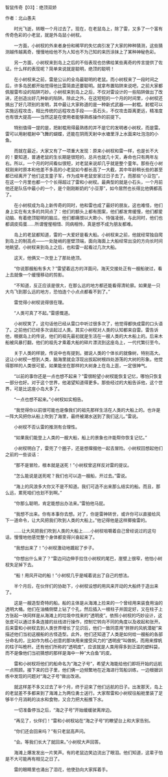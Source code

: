 智鼠传奇【03】：绝顶双娇

作者：北山愚夫

　　时光飞逝，转眼一个月过去了。现在，在老鼠岛上，除了雷，又多了一个富有传奇色彩的小老鼠，就是外岛鼠小树杈。

　　一方面，小树杈的外来者身份和稀罕的失忆病引发了大家的种种猜测，这些猜测越传越离奇，慢慢地给他不为人知也不为己知的来历涂抹上了某种神秘色彩。

　　另一方面，小树杈来到岛上之后的不俗表现也仿佛给某些离奇的传言提供了佐证。什么样的表现呢？简单来说就是聪明，绝顶的聪明！

　　在小树杈来之前，雷是公认的全岛最聪明的老鼠。而小树杈来了一段时间之后，许多岛民都开始觉得他比雷简直还要聪明。就拿布置陷阱来说吧，之前大家都佩服雷布设的陷阱巧妙。小树杈来到岛上之后，不仅对雷设计的一些陷阱做出了改进，还创造出好几种新的陷阱。除此之外，在这短短的一个月的时间里，小树杈还搞出了好几项别的发明，其中最让大家称道的是一种新式武器——射棍。射棍可以实施远程攻击，相比传统的远程攻击手段——丢石头，不仅攻击距离更远，精准度也有很大提高——当然这是在使用者能够熟练操作的前提下。

　　特别值得一提的是，把射棍用得最熟练的并不是它的发明者小树杈，而是雷。雷可以用射棍射中飞舞的蝴蝶，还能在阴雨天射中水塘里浮上水面来吐泡泡的小鱼。

　　而就在最近，大家又有了一项重大发现：原来小树杈和雷一样，也是长不大的！要知道，普通老鼠的生长期是很短的，总共也就几十天，寿命也只有两年左右。所以，一个月的时间看似很短，对老鼠来说却几乎就是整个童年。那些在小树杈刚来时原本和他差不多高的小老鼠如今都长高了一大截，其中年龄稍长些的甚至都已经离开了他们这支童子军，作为成年老鼠安家过日子去了。而那些“小豆包”，在这一个月里也都一个个长得超过了雷和小树杈。最典型的就是小石头，一个月前他还是队伍中最小的一个，是个刚刚断奶的“小豆芽”，如今居然也长得比他俩都高了。

　　在小树杈成为岛上新传奇的同时，他和雷也成了最好的朋友。这也难怪，他们身上实在有太多的共同点了：他们的额头上都有图案，他们都发育缓慢，他们都爱动脑、有着绝顶聪明的脑瓜，他们都痛恨以大欺小、恃强凌弱，与此同时，他们也都调皮捣蛋……所谓惺惺相惜、同病相怜，真是想不成为朋友都难。

　　岛上的老鼠都知道，雷的一大爱好是看大船。小树杈来之前，他就经常独自爬到岛上的制高点——一处陡峭的崖壁顶端，面向海面上大船经常出没的方向长时间地眺望。小树杈来到岛上之后，也和雷一起看过几次大船。

　　这天，他俩又一次登上了那处绝顶。

　　“你说那艘船有多大？”雷望着远方的洋面问，海天交接处正有一艘船驶过，看上去就像一个缓慢移动的剪影。

　　“不知道，反正应该是很大，在那么远的地方都还能看得清轮廓。如果是一只大鸟飞到那么远的地方，恐怕连个小点点都看不到了。”

　　雷觉得小树杈说得很在理。

　　“人类可真了不起。”雷感慨道。

　　小树杈笑了，这句话他已经从雷口中听过很多次了，他觉得都快成雷的口头语了。之前他们已经多次谈起过人类。其实小树杈对人类的认知都来自雷。雷告诉他，根据岛上的传说，他们的祖先最初就是生活在一艘人类的大木船上的。后来木船被风暴打翻，他们的祖先才乘着大船的碎片漂流到这座岛上，一代代繁衍至今。

　　关于人类的样貌，传说中也有提到。据说人类的个体长的就像树，特别高大。这让小树杈一想到人类，脑海里就会浮现出拔起树根四处游荡的大树的形象。他觉得那样的人类很可爱。如果能坐在那样的大树身上在岛上逛，一定很神气。

　　“以前的事你还是一点也想不起来？”雷很盼望小树杈能恢复记忆，哪怕只恢复一部分也好。对于这个世界，他渴望知道得更多。那些经过的大船告诉他，这个世界，可是比这座小岛大多了。

　　“一点也想不起来。”小树杈如实相告。

　　“我觉得你以前很可能也是像我们的祖先那样生活在人类的大船上的。也许是一阵大风把你从船上吹到了海里，最终被潮水送到了我们这儿。”雷说。

　　小树杈不否认雷的推测有合理性。

　　“如果我们能登上人类的一艘大船，船上的景象也许能帮你恢复记忆。”

　　小树杈明白了，雷兜了个圈子，还是想撺掇他一起去冒险。小树杈回想起他们之前的一些谈话：

　　“那不是冒险，根本就是送死！”小树杈曾这样反对雷的提议。

　　“怎么能说是送死呢？我们也可以造一艘船，开过去。”雷说。

　　“海上的风浪多大你又不是不知道。我们可造不出来那么结实的船。而且，那么远，累死咱们也划不到啊。”

　　“你那么聪明，肯定能想出办法来。”雷拍他马屁。

　　“我想不出来。你有本事你去想。对了，你是雷神转世，或许你可以直接给风下一道命令，让大风把我们吹到人类的大船上。”他记得他是这样揶揄雷的。

　　……让大风把我们吹到人类的大船上……小树杈咀嚼着自己曾经说过的这句话，慢慢地他感觉整个身体都变得兴奋起来了。

　　“我想出来了！”小树杈激动地踱起了步子。

　　“你想出什么来了？”雷边问边伸手拉住小树杈的尾巴，崖壁上很窄，他怕小树杈失足掉下去。

　　“船！用风开动的船！”小树杈几乎是喊着说出了自己的想法。

　　半个月后，在伙伴们的协助下，小树杈设想的用风来开动的大船终于造出来了。

　　这是一艘造型奇特的船。船的主体是从海滩上捡来的一个曾经用来装食用油的透明大桶。他们在油桶侧壁上钻了个孔，然后插入一根柱子并固定好，又在柱子上方张起一块同样是从海滩上的垃圾中找来的“透明皮”。依照小树杈的巧妙设计，这张皮可以通过多条连接的丝线进行操作，控制它转向不同的角度以及收起和张开。后来雷和小树杈去到人类世界增长了见识后，他们一致同意用“胖胖的风帆潜艇”来描述他们当初这艘船的古怪造型。此外，他们还知道了人类是如何给一艘船的各部分命名的，比如作为核心创意的那块用来接受风力的“透明皮”叫做帆，而用来撑帆的柱子叫桅杆。还有他们所称的“透明皮”，应该就是人类用得多到泛滥的塑料袋，而不是像他们当初猜想的那样是海中一种“大白鱼”的皮。

　　雷和小树杈将他们的船命名为“海之子号”，希望大海能给他们即将开始的远航一点照顾。接下来的日子里，他们俩一边频繁地在近海进行驾船训练，一边根据训练中发现的问题对“海之子号”做出改进。

　　就这样差不多又过去了半个月，终于迎来了他们远航的日子。出发那天，岛上的老鼠差不多都来到了海滩上为两位勇士送行。大家帮雷和小树杈往船舱里装了足够半个月消耗的淡水和食物，又合力把大船推下水。

　　一切准备停当之后，“海之子号”开始缓缓驶离岸边。

　　“再见了，伙伴们！”雷和小树杈站在“海之子号”的瞭望台上和大家告别。

　　“你们还会回来吗？”有只老鼠高声问。

　　“会。等我们长大了就回来。”小树杈大声回答。

　　海滩上爆发发出一片笑声。有的老鼠边笑边流出了眼泪。他们知道，这辈子怕是不大可能再有相见之日了。

　　雷的眼睛里也涌出了泪花，他使劲向大家挥着手。